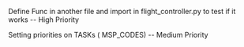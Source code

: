Define Func in another file and import in flight_controller.py to test if it works -- High Priority


Setting priorities on TASKs ( MSP_CODES) -- Medium Priority